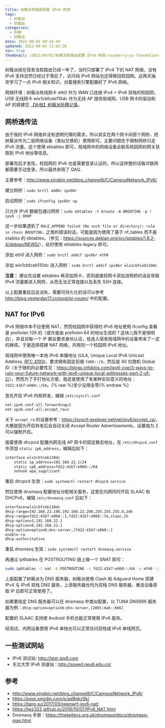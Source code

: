 ```yaml
---
title: 树莓派软路由配置 IPv6 网络
tags:
  - 树莓派
  - 软路由
categories:
  - 折腾
  - 树莓派
date: 2022-09-02 00:24:49
updated: 2022-09-03 21:02:26
toc: true
thumbnail: /2022/09/02/树莓派软路由配置-IPv6-网络/raspberry-pi-foundation-vector-logo.svg
---
```


树莓派挂在宿舍当软路由已经一年了，当时只部署了 IPv4 下的 NAT 网络，没有 IPv6 支持显然已经过于落后了，访问纯 IPv6 网站也还得换回校园网。这两天抽空学习了一点 IPv6 相关知识，对着搜索引擎配置好了 IPv6 网络。

<!-- more -->

网络环境：树莓派有线网卡 eth0 作为 WAN 口连接 IPv4 + IPv6 双栈的校园网，USB 无线网卡 wlx1cbfceb110dc 作为无线 AP 提供局域网，USB 网卡的驱动和 AP 的搭建见 [【补档】树莓派折腾记录](/2021/07/11/【补档】树莓派折腾记录/#使用-USB-网卡)。

## 网桥透传法

由于我的 IPv6 网络并没有透明代理的需求，所以其实在两个网卡间搭个网桥，把树莓派作为二层网络设备（类似交换机）使用即可。主要问题在于限制网桥只走 IPv6 流量，这个使用 ebtables 即可，局域网中的网络设备会联系校园网的网关获取到 IPv6 地址等信息。

部署完后才发现，校园网的 IPv6 也是需要登录认证的，所以这样整的话每次联网都需要手动登录，所以最终弃用了 QAQ.

主要参考：<http://www.xingbin.net/blog_channel8/C/CampusNetwork_IPv6/>

建立网桥：`sudo brctl addbr ipv6br`

启动网桥：`sudo ifconfig ipv6br up`

只允许 IPv6 数据包通过网桥：`sudo ebtables -t broute -A BROUTING -p ! ipv6 -j DROP`

这一步如果遇到了 `RULE_APPEND failed (No such file or directory): rule in chain BROUTING.` 之类的错误的话，可能是因为使用了基于 nf_tables 而不是 xtables 的 ebtables，（参见：<https://sources.debian.org/src/iptables/1.8.2-4/debian/NEWS/>），此时使用 ebtables-legacy 即可。

添加 eth0 进入网桥：`sudo brctl addif ipv6br eth0`

添加 wlx1cbfceb110dc 进入网桥：`sudo brctl addif ipv6br wlx1cbfceb110dc`

**注意：** 建议先设置 ebtables 再添加网卡，否则直接将网卡添加进网桥的话会导致 IPv4 流量都进入网桥，从而无法正常连接以及丢失 SSH 连接。

以上配置重启后会消失，需要可持久化的话可以参考 <http://blog.yesterday17.cn/post/pi-router/> 中的配置。

## NAT for IPv6

IPv6 网络中本不应使用 NAT，然而校园网中获得的 IPv6 地址使用 ifconfig 查看是 prefixlen 128 的（或许是由 prefixlen 64 的地址生成的？这块儿我不是很明白），并且对每一个 IP 都会要求身份认证，给连入宿舍局域网中的设备带来了一定的麻烦。于是选择搭建 NAT 网络，共用同一个校园网 IPv6 地址。

局域网中使用唯一本地 IPv6 单播地址 (ULA, Unique Local IPv6 Unicast Address, [RFC 4193](https://www.rfc-editor.org/rfc/rfc4193))，要求拥有固定前缀 `fd00::/8`，然后是 40 位随机 Global ID（关于随机的必要性见：<https://blogs.infoblox.com/ipv6-coe/3-ways-to-ruin-your-future-network-with-ipv6-unique-local-addresses-part-2-of-2/>）。然而为了手打地址方便，我还是使用了有某种实际意义的地址：`fd22:41b7:e060::/64`。{% raw %}<span class="heimu">至少没用全零</span>{% endraw %}

首先开启 IPv6 内核转发，编辑 `/etc/sysctl.conf`

```txt /etc/sysctl.conf
net.ipv6.conf.all.forwarding=1
net.ipv6.conf.all.accept_ra=2
```

关于 `accept_ra` 的设置参考：<https://sysctl-explorer.net/net/ipv6/accept_ra/>，大概是因为开启转发后会自动关闭 Accept Router Advertisements，设置值为 2 可以强制开启。

接着使用 dhcpcd 配置内网无线 AP 网卡的固定静态地址，在 `/etc/dhcpcd.conf` 中添加 `static ip6_address`，编辑后如下：

```txt /etc/dhcpcd.conf
interface wlx1cbfceb110dc
    static ip_address=192.168.22.1/24
    static ip6_address=fd22:41b7:e060::/64
    nohook wpa_supplicant
```

重启 dhcpcd 生效：`sudo systemctl restart dhcpcd.service`

然后使用 dnsmasq 配置地址分配相关服务，这里在内网同时开启 SLAAC 和 DHCPv6，编辑 `/etc/dnsmasq.conf` 后如下：

```txt /etc/dnsmasq.conf
interface=wlx1cbfceb110dc
dhcp-range=192.168.22.100,192.168.22.200,255.255.255.0,24h
dhcp-range=fd22:41b7:e060::1,fd22:41b7:e060::fe,slaac,1h
dhcp-option=3,192.168.22.1
dhcp-option=6,192.168.22.1
dhcp-option=option6:dns-server,[fd22:41b7:e060::]
enable-ra
dhcp-authoritative
```

重启 dnsmasq 生效：`sudo systemctl restart dnsmasq.service`

再通过 ip6tables 在 POSTROUTING 链上做一个 SNAT 即可：

```bash
sudo ip6tables -t nat -A POSTROUTING -s fd22:41b7:e060::/64 -o eth0 -j MASQUERADE
```

上面配置了树莓派为 DNS 服务器，树莓派使用 Clash 和 Adguard Home 搭建 IPv4 与 IPv6 双栈 DNS 服务，上游服务器也均为双栈 DNS 服务器，重连设备获取 IP 后即可正常使用了。

如果要指定 DNS 服务器可以在 dnsmasq 中类似配置，以 TUNA DNS666 服务器为例：`dhcp-option=option6:dns-server,[2001:da8::666]`

配置的 SLAAC 支持使 Android 手机也能正常使用 IPv6 服务。

经测试，内网设备使用 IPv6 单栈也可以正常访问双栈或 IPv6 单栈网页。

## 一些测试网站

- IPv6 测试站: <http://test-ipv6.com>
- 东北大学 IPv6 测速站：<http://speed.neu6.edu.cn/>

## 参考

- <http://www.xingbin.net/blog_channel8/C/CampusNetwork_IPv6/>
- <https://post.smzdm.com/p/ad9qkz9k/>
- <https://tang.su/2017/03/openwrt-ipv6-nat/>
- <https://lwz322.github.io/2018/10/07/IPv6_NAT.html>
- Dnsmasq 手册：<https://thekelleys.org.uk/dnsmasq/docs/dnsmasq-man.html>
